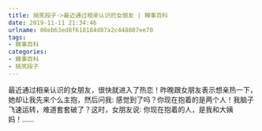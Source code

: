 ```yaml
---
title: 搞笑段子->最近通过相亲认识的女朋友 | 糗事百科
date: 2019-11-11 21:34:46
urlname: 00eb63ed8f618184d87a2c448807ee70
tags: 
- 糗事百科
categories:
- 糗事百科
- 搞笑段子
---
```

最近通过相亲认识的女朋友，很快就进入了热恋！昨晚跟女朋友表示想亲热一下，她却让我先来个么主抱，然后问我:  感觉到了吗？你现在抱着的是两个人！我脑子飞速运转，难道套套破了？这时，女朋友说:  你现在抱着的人，是我和大姨妈！……


